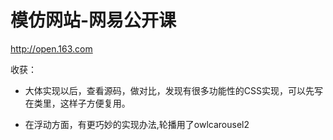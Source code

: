 # 模仿网站-网易公开课

http://open.163.com

收获：
* 大体实现以后，查看源码，做对比，发现有很多功能性的CSS实现，可以先写在类里，这样子方便复用。

* 在浮动方面，有更巧妙的实现办法,轮播用了owlcarousel2
